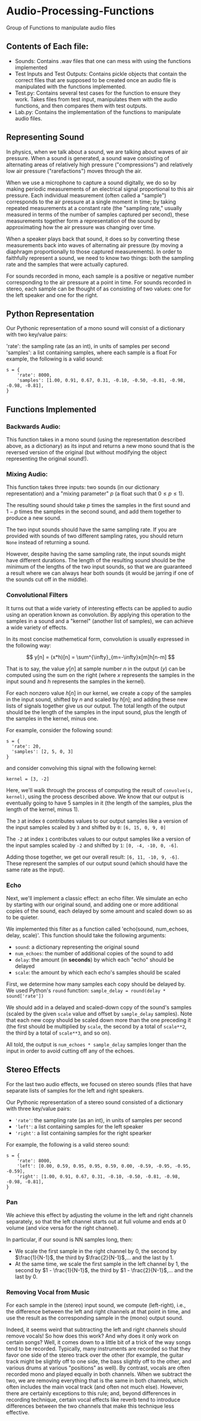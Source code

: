 # Audio-Processing-Functions
Group of Functions to manipulate audio files

## Contents of Each file:
* Sounds: Contains .wav files that one can mess with using the functions implemented
* Test Inputs and Test Outputs: Contains pickle objects that contain the correct files that are supposed to be created once an audio file is manipulated with the functions implemented.
* Test.py: Contains several test cases for the function to ensure they work. Takes files from test input, manipulates them with the audio functions, and then compares them with test outputs. 
* Lab.py: Contains the implementation of the functions to manipulate audio files. 

## Representing Sound
In physics, when we talk about a sound, we are talking about waves of air pressure. When a sound is generated, a sound wave consisting of alternating areas of relatively high pressure ("compressions") and relatively low air pressure ("rarefactions") moves through the air.

When we use a microphone to capture a sound digitally, we do so by making periodic measurements of an electrical signal proportional to this air pressure. Each individual measurement (often called a "sample") corresponds to the air pressure at a single moment in time; by taking repeated measurements at a constant rate (the "sampling rate," usually measured in terms of the number of samples captured per second), these measurements together form a representation of the sound by approximating how the air pressure was changing over time.

When a speaker plays back that sound, it does so by converting these measurements back into waves of alternating air pressure (by moving a diaphragm proportionally to those captured measurements). In order to faithfully represent a sound, we need to know two things: both the sampling rate and the samples that were actually captured.

For sounds recorded in mono, each sample is a positive or negative number corresponding to the air pressure at a point in time. For sounds recorded in stereo, each sample can be thought of as consisting of two values: one for the left speaker and one for the right.

## Python Representation
Our Pythonic representation of a mono sound will consist of a dictionary with two key/value pairs:

'rate': the sampling rate (as an int), in units of samples per second
'samples': a list containing samples, where each sample is a float
For example, the following is a valid sound:
```
s = {
    'rate': 8000,
    'samples': [1.00, 0.91, 0.67, 0.31, -0.10, -0.50, -0.81, -0.98, -0.98, -0.81],
}
```
## Functions Implemented
### Backwards Audio: 
This function takes in a mono sound (using the representation described above, as a dictionary) as its input and returns a new mono sound that is the reversed version of the original (but without modifying the object representing the original sound!).
### Mixing Audio: 
This function takes three inputs: two sounds (in our dictionary representation) and a "mixing parameter" $p$ (a float such that $0 \leq p \leq 1$).

The resulting sound should take $p$ times the samples in the first sound and $1-p$ times the samples in the second sound, and add them together to produce a new sound.

The two input sounds should have the same sampling rate. If you are provided with sounds of two different sampling rates, you should return `None` instead of returning a sound.

However, despite having the same sampling rate, the input sounds might have different durations. The length of the resulting sound should be the minimum of the lengths of the two input sounds, so that we are guaranteed a result where we can always hear both sounds (it would be jarring if one of the sounds cut off in the middle).

### Convolutional Filters
It turns out that a wide variety of interesting effects can be applied to audio using an operation known as convolution. By applying this operation to the samples in a sound and a "kernel" (another list of samples), we can achieve a wide variety of effects.

In its most concise mathemetical form, convolution is usually expressed in the following way:

$$ 
y[n] = (x*h)[n] = \sum^{\infty}_{m=-\infty}x[m]h[n-m]
$$

That is to say, the value $y[n]$ at sample number $n$ in the output $(y)$ can be computed using the sum on the right (where $x$ represents the samples in the input sound and $h$ represents the samples in the kernel).

For each nonzero value $h[n]$ in our kernel, we create a copy of the samples in the input sound, shifted by $n$ and scaled by $h[n]$; and adding these new lists of signals together give us our output. The total length of the output should be the length of the samples in the input sound, plus the length of the samples in the kernel, minus one.

For example, consider the following sound:
```
s = {
  'rate': 20,
  'samples': [2, 5, 0, 3]
}
```
and consider convolving this signal with the following kernel:
```
kernel = [3, -2]
```
Here, we'll walk through the process of computing the result of `convolve(s, kernel)`, using the process described above. We know that our output is eventually going to have 5 samples in it (the length of the samples, plus the length of the kernel, minus 1).

The `3` at index `0` contributes values to our output samples like a version of the input samples scaled by `3` and shifted by `0`: `[6, 15, 0, 9, 0]`

The `-2` at index `1` contributes values to our output samples like a version of the input samples scaled by `-2` and shifted by `1`: `[0, -4, -10, 0, -6]`.

Adding those together, we get our overall result: `[6, 11, -10, 9, -6]`. These represent the samples of our output sound (which should have the same rate as the input).

### Echo

Next, we'll implement a classic effect: an echo filter. We simulate an echo by starting with our original sound, and adding one or more additional copies of the sound, each delayed by some amount and scaled down so as to be quieter.

We implemented this filter as a function called 'echo(sound, num_echoes, delay, scale)'. This function should take the following arguments:

* `sound`: a dictionary representing the original sound
* `num_echoes`: the number of additional copies of the sound to add
* `delay`: the amount (in **seconds**) by which each "echo" should be delayed
* `scale`: the amount by which each echo's samples should be scaled

First, we determine how many samples each copy should be delayed by. We used Python's `round` function: `sample_delay = round(delay * sound['rate'])`

We should add in a delayed and scaled-down copy of the sound's samples (scaled by the given `scale` value and offset by `sample_delay` samples). Note that each new copy should be scaled down more than the one preceding it (the first should be multiplied by `scale`, the second by a total of `scale**2`, the third by a total of `scale**3`, and so on).

All told, the output is `num_echoes * sample_delay` samples longer than the input in order to avoid cutting off any of the echoes.

## Stereo Effects
For the last two audio effects, we focused on stereo sounds (files that have separate lists of samples for the left and right speakers.

Our Pythonic representation of a stereo sound consisted of a dictionary with three key/value pairs:

* `'rate'`: the sampling rate (as an int), in units of samples per second
* `'left'`: a list containing samples for the left speaker
* `'right'`: a list containing samples for the right spearker

For example, the following is a valid stereo sound:
```
s = {
    'rate': 8000,
    'left': [0.00, 0.59, 0.95, 0.95, 0.59, 0.00, -0.59, -0.95, -0.95, -0.59],
    'right': [1.00, 0.91, 0.67, 0.31, -0.10, -0.50, -0.81, -0.98, -0.98, -0.81],
}
```

### Pan
We achieve this effect by adjusting the volume in the left and right channels separately, so that the left channel starts out at full volume and ends at 0 volume (and vice versa for the right channel).

In particular, if our sound is NN samples long, then:
* We scale the first sample in the right channel by 0, the second by $\frac{1}{N-1}$, the third by $\frac{2}{N-1}$,... and the last by 1.
* At the same time, we scale the first sample in the left channel by 1, the second by $1 - \frac{1}{N-1}$, the third by $1 - \frac{2}{N-1}$,... and the last by 0.

### Removing Vocal from Music
For each sample in the (stereo) input sound, we compute (left-right), i.e., the difference between the left and right channels at that point in time, and use the result as the corresponding sample in the (mono) output sound.

Indeed, it seems weird that subtracting the left and right channels should remove vocals! So how does this work? And why does it only work on certain songs? Well, it comes down to a little bit of a trick of the way songs tend to be recorded. Typically, many instruments are recorded so that they favor one side of the stereo track over the other (for example, the guitar track might be slightly off to one side, the bass slightly off to the other, and various drums at various "positions" as well). By contrast, vocals are often recorded mono and played equally in both channels. When we subtract the two, we are removing everything that is the same in both channels, which often includes the main vocal track (and often not much else). However, there are certainly exceptions to this rule; and, beyond differences in recording technique, certain vocal effects like reverb tend to introduce differences between the two channels that make this technique less effective.
